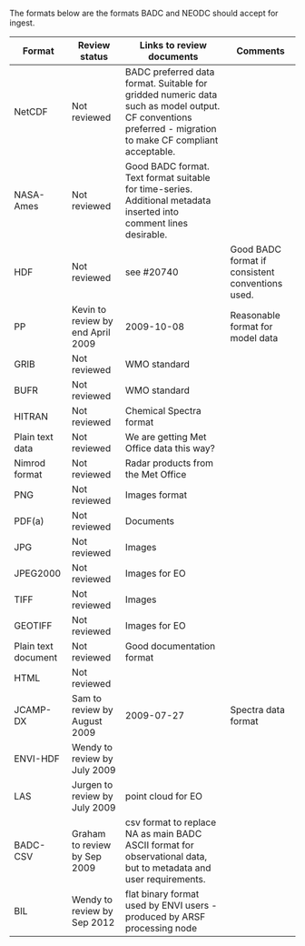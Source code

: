 The formats below are the formats BADC and NEODC should accept for ingest.

| Format | Review status | Links to review documents | Comments |
| ------ | ------------- | ------------------------- | -------- |
| NetCDF | Not reviewed | BADC preferred data format. Suitable for gridded numeric data such as model output. CF conventions preferred - migration to make CF compliant acceptable. |
| NASA-Ames | Not reviewed | Good BADC format. Text format suitable for time-series. Additional metadata inserted into comment lines desirable. |
| HDF | Not reviewed | see #20740 | Good BADC format if consistent conventions used. |
| PP | Kevin to review by end April 2009 |  2009-10-08 | Reasonable format for model data |
| GRIB | Not reviewed | WMO standard |
| BUFR | Not reviewed | WMO standard |
| HITRAN | Not reviewed | Chemical Spectra format |
| Plain text data | Not reviewed | We are getting Met Office data this way? |
| Nimrod format | Not reviewed | Radar products from the Met Office |
| PNG | Not reviewed | Images format |
| PDF(a) | Not reviewed | Documents |
| JPG | Not reviewed | Images |
| JPEG2000 | Not reviewed | Images for EO |
| TIFF | Not reviewed | Images |
| GEOTIFF | Not reviewed | Images for EO |
| Plain text document | Not reviewed | Good documentation format |
| HTML | Not reviewed |  |
| JCAMP-DX | Sam to review by August 2009 |  2009-07-27 | Spectra data format |
| ENVI-HDF | Wendy to review by July 2009 |  |
| LAS | Jurgen to review by July 2009 | point cloud for EO |
| BADC-CSV | Graham to review by Sep 2009 | csv format to replace NA as main BADC ASCII format for observational data, but to metadata and user requirements. |
| BIL | Wendy to review by Sep 2012 | flat binary format used by ENVI users - produced by ARSF processing node | 
